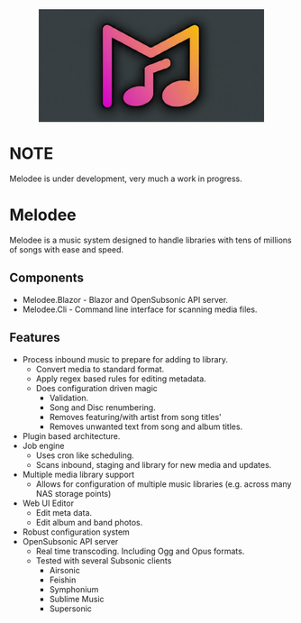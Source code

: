 <img src="graphics/melodee_gh_card.png" alt="Melodee logo" title="melodee" style="height:200px;margin:auto;display:flex;" />

# NOTE
Melodee is under development, very much a work in progress.

# Melodee
Melodee is a music system designed to handle libraries with tens of millions of songs with ease and speed.

## Components
* Melodee.Blazor - Blazor and OpenSubsonic API server.
* Melodee.Cli - Command line interface for scanning media files.

## Features
* Process inbound music to prepare for adding to library.
  * Convert media to standard format.
  * Apply regex based rules for editing metadata.
  * Does configuration driven magic
    * Validation.
    * Song and Disc renumbering.
    * Removes featuring/with artist from song titles'
    * Removes unwanted text from song and album titles.
* Plugin based architecture.
* Job engine
  * Uses cron like scheduling.
  * Scans inbound, staging and library for new media and updates.
* Multiple media library support
  * Allows for configuration of multiple music libraries (e.g. across many NAS storage points)
* Web UI Editor
  * Edit meta data.
  * Edit album and band photos.
* Robust configuration system
* OpenSubsonic API server
  * Real time transcoding. Including Ogg and Opus formats.
  * Tested with several Subsonic clients
    * Airsonic
    * Feishin
    * Symphonium
    * Sublime Music
    * Supersonic
